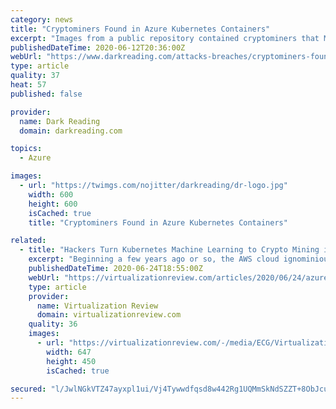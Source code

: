 ```yaml
---
category: news
title: "Cryptominers Found in Azure Kubernetes Containers"
excerpt: "Images from a public repository contained cryptominers that Microsoft researchers found in Kubeflow instances running on Azure."
publishedDateTime: 2020-06-12T20:36:00Z
webUrl: "https://www.darkreading.com/attacks-breaches/cryptominers-found-in-azure-kubernetes-containers/d/d-id/1338083"
type: article
quality: 37
heat: 57
published: false

provider:
  name: Dark Reading
  domain: darkreading.com

topics:
  - Azure

images:
  - url: "https://twimgs.com/nojitter/darkreading/dr-logo.jpg"
    width: 600
    height: 600
    isCached: true
    title: "Cryptominers Found in Azure Kubernetes Containers"

related:
  - title: "Hackers Turn Kubernetes Machine Learning to Crypto Mining in Azure Cloud"
    excerpt: "Beginning a few years ago or so, the AWS cloud ignominiously suffered a long spate of such attacks, most of which leveraged misconfigured S3 storage buckets as attack vectors. Recently, Microsoft's Azure cloud experienced a similar situation, this one ..."
    publishedDateTime: 2020-06-24T18:55:00Z
    webUrl: "https://virtualizationreview.com/articles/2020/06/24/azure-cloud-exploit.aspx"
    type: article
    provider:
      name: Virtualization Review
      domain: virtualizationreview.com
    quality: 36
    images:
      - url: "https://virtualizationreview.com/-/media/ECG/VirtualizationReview/Images/IntroImages2019/BrokenChainBlue.jpg"
        width: 647
        height: 450
        isCached: true

secured: "l/JwlNGkVTZ47ayxpl1ui/Vj4Tywwdfqsd8w442Rg1UQMmSkNdSZZT+8ObJcuBlBAwnDKnT7JsqsxtJveVzWTJElKfdBsIYosT/pSy5tO8dbCJB7MOtWeKZXAE4NH0st1GASROQqzMuefubgT+OmFL/VRAPSpnlxFGAiPKZlC9yudQvbNPKg1SYY3moBLOfx7E7QVEwFqYZIxZPBvJGrsFQdHSUhnCUWdsGSsbFjxsp7vn6y4pYFqrnjdld+cHqRmSPVg8vwCGjB5Uyd5Cd1plgpMdDp4RAg8TVplA4qgxyRT0YKnn03SzcsoIH+w3m8au1c4auJRDY0KW0FAB4rDw==;DmmW0acYH9v1DACbR6ps6A=="
---
```


